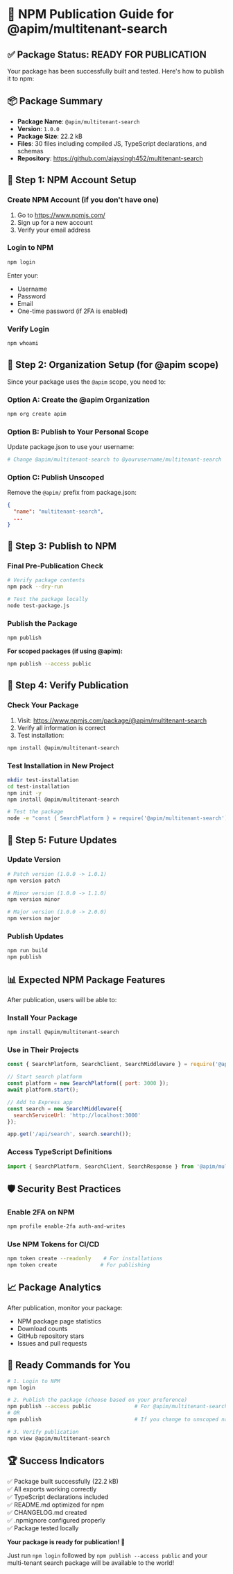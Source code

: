 # 🚀 NPM Publication Guide for @apim/multitenant-search

## ✅ Package Status: READY FOR PUBLICATION

Your package has been successfully built and tested. Here's how to publish it to npm:

## 📦 Package Summary

- **Package Name**: `@apim/multitenant-search`
- **Version**: `1.0.0`
- **Package Size**: 22.2 kB
- **Files**: 30 files including compiled JS, TypeScript declarations, and schemas
- **Repository**: https://github.com/ajaysingh452/multitenant-search

## 🔐 Step 1: NPM Account Setup

### Create NPM Account (if you don't have one)
1. Go to https://www.npmjs.com/
2. Sign up for a new account
3. Verify your email address

### Login to NPM
```bash
npm login
```
Enter your:
- Username
- Password  
- Email
- One-time password (if 2FA is enabled)

### Verify Login
```bash
npm whoami
```

## 🏢 Step 2: Organization Setup (for @apim scope)

Since your package uses the `@apim` scope, you need to:

### Option A: Create the @apim Organization
```bash
npm org create apim
```

### Option B: Publish to Your Personal Scope
Update package.json to use your username:
```bash
# Change @apim/multitenant-search to @yourusername/multitenant-search
```

### Option C: Publish Unscoped
Remove the `@apim/` prefix from package.json:
```json
{
  "name": "multitenant-search",
  ...
}
```

## 🚀 Step 3: Publish to NPM

### Final Pre-Publication Check
```bash
# Verify package contents
npm pack --dry-run

# Test the package locally
node test-package.js
```

### Publish the Package
```bash
npm publish
```

**For scoped packages (if using @apim):**
```bash
npm publish --access public
```

## 🎯 Step 4: Verify Publication

### Check Your Package
1. Visit: https://www.npmjs.com/package/@apim/multitenant-search
2. Verify all information is correct
3. Test installation:
```bash
npm install @apim/multitenant-search
```

### Test Installation in New Project
```bash
mkdir test-installation
cd test-installation
npm init -y
npm install @apim/multitenant-search

# Test the package
node -e "const { SearchPlatform } = require('@apim/multitenant-search'); console.log('✅ Package works!');"
```

## 🔄 Step 5: Future Updates

### Update Version
```bash
# Patch version (1.0.0 -> 1.0.1)
npm version patch

# Minor version (1.0.0 -> 1.1.0)  
npm version minor  

# Major version (1.0.0 -> 2.0.0)
npm version major
```

### Publish Updates
```bash
npm run build
npm publish
```

## 📊 Expected NPM Package Features

After publication, users will be able to:

### Install Your Package
```bash
npm install @apim/multitenant-search
```

### Use in Their Projects
```javascript
const { SearchPlatform, SearchClient, SearchMiddleware } = require('@apim/multitenant-search');

// Start search platform
const platform = new SearchPlatform({ port: 3000 });
await platform.start();

// Add to Express app
const search = new SearchMiddleware({
  searchServiceUrl: 'http://localhost:3000'
});

app.get('/api/search', search.search());
```

### Access TypeScript Definitions
```typescript
import { SearchPlatform, SearchClient, SearchResponse } from '@apim/multitenant-search';
```

## 🛡️ Security Best Practices

### Enable 2FA on NPM
```bash
npm profile enable-2fa auth-and-writes
```

### Use NPM Tokens for CI/CD
```bash
npm token create --readonly    # For installations
npm token create              # For publishing
```

## 📈 Package Analytics

After publication, monitor your package:
- NPM package page statistics
- Download counts
- GitHub repository stars
- Issues and pull requests

## 🎉 Ready Commands for You

```bash
# 1. Login to NPM
npm login

# 2. Publish the package (choose based on your preference)
npm publish --access public              # For @apim/multitenant-search
# OR
npm publish                              # If you change to unscoped name

# 3. Verify publication
npm view @apim/multitenant-search
```

## 🏆 Success Indicators

✅ Package built successfully (22.2 kB)  
✅ All exports working correctly  
✅ TypeScript declarations included  
✅ README.md optimized for npm  
✅ CHANGELOG.md created  
✅ .npmignore configured properly  
✅ Package tested locally  

**Your package is ready for publication! 🚀**

Just run `npm login` followed by `npm publish --access public` and your multi-tenant search package will be available to the world!